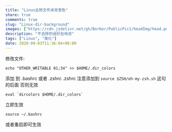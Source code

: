 ```yaml
---
title: "Linux去除文件夹背景色"
share: true
comments: true
slug: "Linux-dir-background"
images: ["https://cdn.jsdelivr.net/gh/Borber/PublicPic1/headImg/head.png"] 
description: "不去除的话好丑地说"
tags: ["Linux", "美化"]
date: 2020-09-03T11:36:04+08:00
---
```


 修改文件:

```shell
echo "OTHER_WRITABLE 01;34" >> $HOME/.dir_colors
```

添加 到 .bashrc 或者 .zshrc  .zshrc 注意添加到 `source $ZSH/oh-my-zsh.sh` 这句的后面 否则无效

```shell
eval `dircolors $HOME/.dir_colors`
```

立即生效

```shell
source ~/.bashrc
```

或者重启即可生效